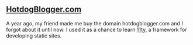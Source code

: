 
## [HotdogBlogger.com](hotdogblogger.com)

A year ago, my friend made me buy the domain hotdogblogger.com and I forgot about it until now. I used it as a chance to learn [11ty](https://www.11ty.dev/), a framework for developing static sites.
